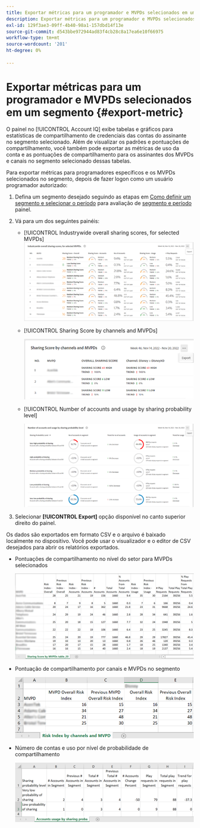 ```yaml
---
title: Exportar métricas para um programador e MVPDs selecionados em um segmento
description: Exportar métricas para um programador e MVPDs selecionados em um segmento
exl-id: 129f3ae3-09ff-4b40-98a1-157dbd14f13e
source-git-commit: d543bbe972944ad83f4cb28c8a17ea6e10f66975
workflow-type: tm+mt
source-wordcount: '201'
ht-degree: 0%

---
```


# Exportar métricas para um programador e MVPDs selecionados em um segmento {#export-metric}

O painel no [!UICONTROL Account IQ] exibe tabelas e gráficos para estatísticas de compartilhamento de credenciais das contas do assinante no segmento selecionado. Além de visualizar os padrões e pontuações de compartilhamento, você também pode exportar as métricas de uso da conta e as pontuações de compartilhamento para os assinantes dos MVPDs e canais no segmento selecionado dessas tabelas.

Para exportar métricas para programadores específicos e os MVPDs selecionados no segmento, depois de fazer logon como um usuário programador autorizado:

1. Defina um segmento desejado seguindo as etapas em [Como definir um segmento e selecionar o período](/help/accountiq/howto-select-segment-timeframe.md) para avaliação de [segmento e período](/help/accountiq/segments-timeframe.md) painel.

1. Vá para um dos seguintes painéis:

   * [!UICONTROL Industrywide overall sharing scores, for selected MVPDs]
     ![](assets/ind-sharpanel-export-option.png)

   * [!UICONTROL Sharing Score by channels and MVPDs]

     ![](assets/sharscorepanel-export-option.png)

   * [!UICONTROL Number of accounts and usage by sharing probability level]

     ![](assets/usage-panel-export-option.png)

1. Selecionar **[!UICONTROL Export]** opção disponível no canto superior direito do painel.

Os dados são exportados em formato CSV e o arquivo é baixado localmente no dispositivo. Você pode usar o visualizador e o editor de CSV desejados para abrir os relatórios exportados.

* Pontuações de compartilhamento no nível do setor para MVPDs selecionados

  ![](assets/export-ind-sharing-score.png)

* Pontuação de compartilhamento por canais e MVPDs no segmento

  ![](assets/export-risk-index-by-mvpdchannels.png)

* Número de contas e uso por nível de probabilidade de compartilhamento

  ![](assets/export-acc-usage.png)
